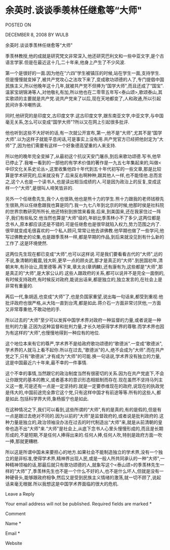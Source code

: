 # 余英时.谈谈季羡林任继愈等“大师"  
POSTED ON

DECEMBER 8, 2008 BY WULB

余英时.谈谈季羡林任继愈等“大师"

季羡林教授,他的成就是研究梵文非常深入,他还研究巴利文和一些中亚文字,是个古语言学家.但是在最近这十几,二十年来,他身上产生了不少风波.

第一个是很好的一面.因为他在“六四"学生被镇压的时候,站在学生一面,支持学生.但是慢慢就变掉了,被共产党攻心之法攻下来了,变成歌功颂德的人了,专门提倡中国民族主义,所以他晚年这十几年,就被共产党不但捧为“国学大师",而且还成了“国宝".温家宝胡锦涛等人,对他敬礼有加,所以他也在二零零五年写<泰山颂>,歌颂泰山,其实歌颂的主要就是共产党.说共产党来了以后,现在天地都变了,人和政通,所以引起民间许多冷嘲热讽.

同时,他研究的是印度文,古印度文字.这古印度文字,跟东南亚文字,中亚文字,与中国毫无关系,怎么可以变成“国学大师"?所以又在网上引起很多批评.

他也听到这些不大好听的话,有一次就公开宣布,第一,他不是“大师",尤其不是“国学大师".以为这样子就能平息闲话,可是事实上没有用.共产党官方已经把他封定为“大师"了,因为他们需要有这样一个好象德高望重的人来支持.

所以他的晚年完全变掉了,从最初这个抗议天安门屠杀,到后来歌功颂德.写书,他早已停止了.我唯一看到的一部他的有学术价值的著作是一九五七年集起来的,叫做<中印文化关系史论丛>,这里收集他四十年代到五十年代初写的一些文章,那是比较算是学术研究的,后来就没有了.后来反右啊种种,跟其他人一样,也不能怪他.总而言之,这个人也是一个读书人,也是读出相当成绩的人.可是因为政治上的反复,变成这样一个“大师",是很叫人啼笑皆非的.

另外一个任继愈先生,我个人也很熟,他也是熊十力的学生.熊十力跟我的老师钱穆先生很熟,所以任继愈跟我也算是同门.我一九七八年到北京的时候,他那时侯是社科院的世界宗教研究所所长,他还特别到旅馆来看我.后来,到美国来,还在我家住过一阵子,我们有些私交.他当然也算是“大师"级的,年龄比季羡林小不了多少,这两位都是念书人,原本都应该还是不错的.可是任继愈也是很早就陷入权力,势力范围之内了.很早就变成毛很喜欢的一个私人顾问,常常让他去讲佛教.他早期也做了一些学问,他写过佛教史的论集,也是跟季羡林一样,都是早期的作品,到后来就没见到有什么新的工作了.这是环境使然.

这两位先生现在都已变成“大师",也可以这样说.可是我们要看看古代的“大师",远的不说,象清朝的戴震,钱大昕,更早一点的顾炎武,那才是真正的“大师".到民国初年,清朝末年,有孙诒让,周里德等.再下来,章太炎(章炳麟),还有康有为,这些都是“大师",那是真正的“大师",是大家公认的.这些人跟政府的关系,都可以说并不是完全一面倒的,有时候支持政府,有时候反对政府,能说出话来,都是独立的,独立发言的,在社会上是非常有重量的.

再后一代,象胡适,也变成“大师"了,也是负国家重望,说出每一句话来,都受到重视.他批评政府也很严格,从大陆一直到台湾,都是如此.蒋介石一方面非常讨厌他,一方面又非常尊重他,不敢动他的手.

所以过去的“大师"至少可以发挥中国学术界对政府一种监督的力量,或者说是一种批判的力量.正因为这种监督和批判力量,才长久地获得学术界的尊敬.而学术界也因为有这样的“大师",也慢慢地得到一种应有的地位.

这个地位本来有它的尊严,学术界不是给政府歌功颂德的“歌德派".一变成“歌德派",学术界的人就马上看不起你.所以在过去,“歌德派"的人,绝不会成为“大师".而在共产党之下,只有“歌德派",才有成为“大师"的可能.换一句话说,学术界没有独立的力量,这是中国最近六十年来,最不幸的一件事情.

这个不幸的事情,当然跟它的政治制度当然有很密切的关系.因为在共产党底下,不会让你跟党的基本的教义,或者基本的意识形态相抵制而存在.现在虽然不坚持马列主义这一套,可是还有一点是一定坚持的.就是一定要恭维现在的政府,说现在的执政党是伟大的,中国前途完全靠它这个党,只有这样中国才有前途等等.所有的这些人,都是如此.包括科学界大师,象杨振宁也是如此.

在这种情况之下,我们可以看到,这些所谓的“大师",有的是真的,有的是假的,但是有一点是跟过去绝对不同的.因为以前的“大师"是监督政府的,或者说是批判政府的.这种力量是独立的,政治领袖没办法在过去的时代制造出“大师"来,就是从前清朝的皇帝也造不出“大师"来.“大师"是社会上,从底下念书人心里头慢慢形成的,而且是长期形成的,不是短期,不是任何人捧得出来的.任何人捧,任何人吹,特别是政府方面一吹一捧,那就更糟糕.

所以这是所谓中国未来要担心的地方.如果社会不能制造独立的学术界,没有一个独立的是非标准,使得学术界,精神界出现人民,或是一般人所共同承认的一种“大师",一种精神领袖的话,那最后就只有歌功颂德的人,就象写这个<泰山颂>的季羡林先生一样的“大师"了,季羡林先生也不是一个什么不好的人,也不是什么坏人,但就是没有一种硬骨头,能够跟政府相争,然后又是受到民族主义情绪的激荡,就一切不顾了,说起话来毫无根据.所以我想这是中国学术界面临的很大的危机.

Leave a Reply

Your email address will not be published. Required fields are marked *

Comment

Name *

Email *

Website